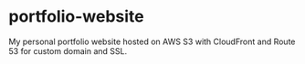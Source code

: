 # portfolio-website
My personal portfolio website hosted on AWS S3 with CloudFront and Route 53 for custom domain and SSL.
